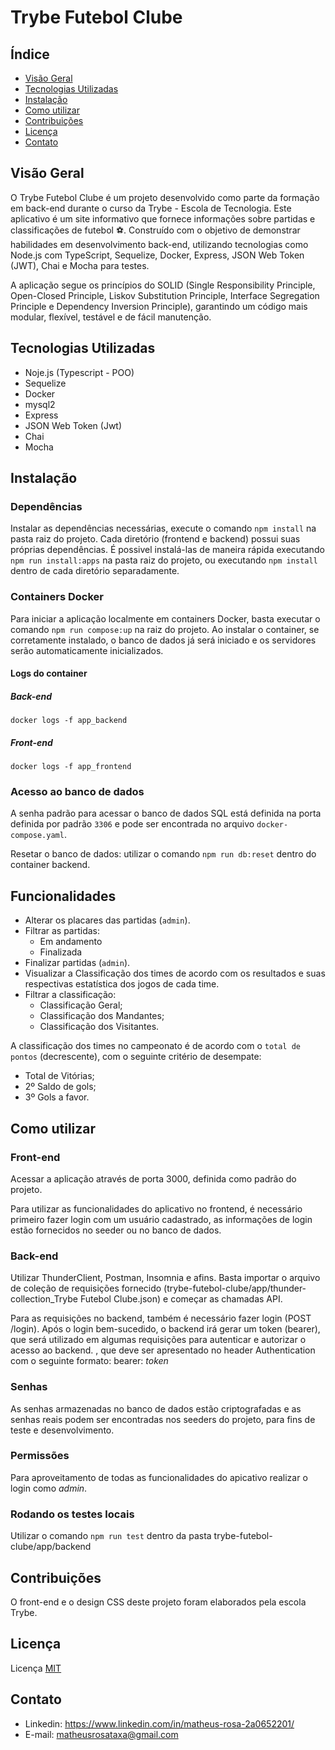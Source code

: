 # Trybe Futebol Clube

## Índice

- [Visão Geral](#visão-geral)
- [Tecnologias Utilizadas](#tecnologias-utilizadas)
- [Instalação](#instalação)
- [Como utilizar](#como-utilizar)
- [Contribuições](#contribuições)
- [Licença](#licença)
- [Contato](#contato)

## Visão Geral

O Trybe Futebol Clube é um projeto desenvolvido como parte da formação em back-end durante o curso da Trybe - Escola de Tecnologia. Este aplicativo é um site informativo que fornece informações sobre partidas e classificações de futebol ⚽️. Construído com o objetivo de demonstrar habilidades em desenvolvimento back-end, utilizando tecnologias como Node.js com TypeScript, Sequelize, Docker, Express, JSON Web Token (JWT), Chai e Mocha para testes.

A aplicação segue os princípios do SOLID (Single Responsibility Principle, Open-Closed Principle, Liskov Substitution Principle, Interface Segregation Principle e Dependency Inversion Principle), garantindo um código mais modular, flexível, testável e de fácil manutenção.

## Tecnologias Utilizadas

- Noje.js (Typescript - POO)
- Sequelize
- Docker
- mysql2
- Express
- JSON Web Token (Jwt)
- Chai
- Mocha

## Instalação

### Dependências

Instalar as dependências necessárias, execute o comando `npm install` na pasta raiz do projeto. Cada diretório (frontend e backend) possui suas próprias dependências. É possivel instalá-las de maneira rápida executando `npm run install:apps` na pasta raiz do projeto, ou executando `npm install` dentro de cada diretório separadamente.

### Containers Docker

Para iniciar a aplicação localmente em containers Docker, basta executar o comando `npm run compose:up` na raiz do projeto. Ao instalar o container, se corretamente instalado, o banco de dados já será iniciado e os servidores serão automaticamente inicializados.


#### Logs do container

##### Back-end

    docker logs -f app_backend

##### Front-end
    docker logs -f app_frontend

### Acesso ao banco de dados

A senha padrão para acessar o banco de dados SQL está definida na porta definida por padrão `3306` e pode ser encontrada no arquivo `docker-compose.yaml`.

Resetar o banco de dados: utilizar o comando `npm run db:reset` dentro do container backend.

## Funcionalidades

- Alterar os placares das partidas (`admin`).
- Filtrar as partidas:
  - Em andamento
  - Finalizada
- Finalizar partidas (`admin`).
- Visualizar a Classificação dos times de acordo com os resultados e suas respectivas estatística dos jogos de cada time.
- Filtrar a classificação:
  - Classificação Geral;
  - Classificação dos Mandantes;
  - Classificação dos Visitantes.

A classificação dos times no campeonato é de acordo com o `total de pontos` (decrescente), com o seguinte critério de desempate:
  - Total de Vitórias;
  - 2º Saldo de gols;
  - 3º Gols a favor.

## Como utilizar

### Front-end

Acessar a aplicação através de porta 3000, definida como padrão do projeto.

Para utilizar as funcionalidades do aplicativo no frontend, é necessário primeiro fazer login com um usuário cadastrado, as informações de login estão fornecidos no seeder ou no banco de dados.


### Back-end

Utilizar ThunderClient, Postman, Insomnia e afins. Basta importar o arquivo de coleção de requisições fornecido (trybe-futebol-clube/app/thunder-collection_Trybe Futebol Clube.json) e começar as chamadas API.

Para as requisições no backend, também é necessário fazer login (POST /login). Após o login bem-sucedido, o backend irá gerar um token (bearer), que será utilizado em algumas requisições para autenticar e autorizar o acesso ao backend.
, que deve ser apresentado no header Authentication com o seguinte formato: bearer: _token_


### Senhas

As senhas armazenadas no banco de dados estão criptografadas e as senhas reais podem ser encontradas nos seeders do projeto, para fins de teste e desenvolvimento.

### Permissões

Para aproveitamento de todas as funcionalidades do apicativo realizar o login como _admin_.

### Rodando os testes locais

Utilizar o comando `npm run test` dentro da pasta trybe-futebol-clube/app/backend


## Contribuições

O front-end e o design CSS deste projeto foram elaborados pela escola Trybe.


## Licença

Licença [MIT](https://github.com/matheusrosa1/trybe-futebol-clube?tab=MIT-1-ov-file) 


## Contato

- Linkedin: https://www.linkedin.com/in/matheus-rosa-2a0652201/
- E-mail: matheusrosataxa@gmail.com
